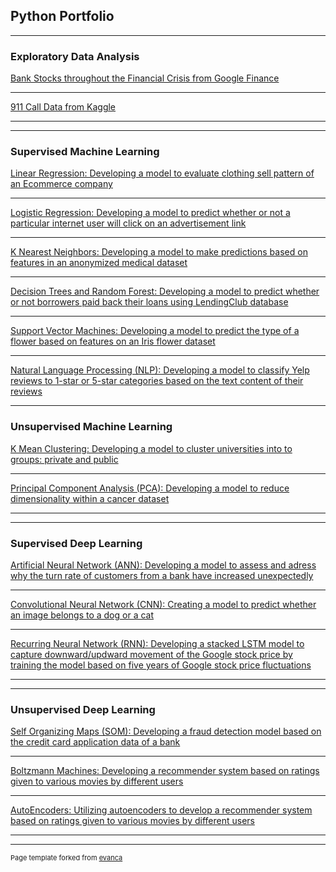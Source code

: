 ## Python Portfolio

---

### Exploratory Data Analysis

[Bank Stocks throughout the Financial Crisis from Google Finance](http://example.com/)

---
[911 Call Data from Kaggle]([/sample_page](http://example.com/))

---


---

### Supervised Machine Learning

[Linear Regression: Developing a model to evaluate clothing sell pattern of an Ecommerce company](http://example.com/)

---
[Logistic Regression: Developing a model to predict whether or not a particular internet user will click on an advertisement link](http://example.com/)

---
[K Nearest Neighbors: Developing a model to make predictions based on features in an anonymized medical dataset](http://example.com/)

---
[Decision Trees and Random Forest: Developing a model to predict whether or not borrowers paid back their loans using LendingClub database](http://example.com/)

---
[Support Vector Machines: Developing a model to predict the type of a flower based on features on an Iris flower dataset](http://example.com/)

---
[Natural Language Processing (NLP): Developing a model to classify Yelp reviews to 1-star or 5-star categories based on the text content of their reviews](http://example.com/)

---

### Unsupervised Machine Learning

[K Mean Clustering: Developing a model to cluster universities into to groups: private and public](http://example.com/)

---
[Principal Component Analysis (PCA): Developing a model to reduce dimensionality within a cancer dataset](http://example.com/)

---


---

### Supervised Deep Learning

[Artificial Neural Network (ANN): Developing a model to assess and adress why the turn rate of customers from a bank have increased unexpectedly](http://example.com/)

---
[Convolutional Neural Network (CNN): Creating a model to predict whether an image belongs to a dog or a cat](http://example.com/)

---
[Recurring Neural Network (RNN): Developing a stacked LSTM model to capture downward/updward movement of the Google stock price by training the model based on five years of Google stock price fluctuations](http://example.com/)

---


---

### Unsupervised Deep Learning

[Self Organizing Maps (SOM): Developing a fraud detection model based on the credit card application data of a bank](http://example.com/)

---
[Boltzmann Machines: Developing a recommender system based on ratings given to various movies by different users](http://example.com/)

---
[AutoEncoders: Utilizing autoencoders to develop a recommender system based on ratings given to various movies by different users](http://example.com/)

---


---
<p style="font-size:11px">Page template forked from <a href="https://github.com/evanca/quick-portfolio">evanca</a></p>
<!-- Remove above link if you don't want to attibute -->
